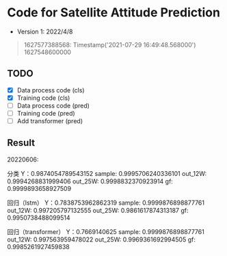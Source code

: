# Code for Satellite Attitude Prediction

- Version 1: 2022/4/8

> 1627577388568: Timestamp('2021-07-29 16:49:48.568000')
> 1627548600000

## TODO

- [x] Data process code (cls)
- [x] Training code (cls)
- [ ] Data process code (pred)
- [ ] Training code (pred)
- [ ] Add transformer (pred)

## Result

20220606:

分类
Y：0.9874054789543152
sample: 0.9995706240336101
out_12W: 0.9994268831999406
out_25W: 0.9998832370923914
gf: 0.9999893658927509

回归（lstm）
Y：0.7838753962862319
sample: 0.9999876898877761
out_12W: 0.997205797132555
out_25W: 0.9861617874313187
gf: 0.9950738488099514

回归（transformer）
Y：0.7669140625
sample: 0.9999876898877761
out_12W: 0.997563959478022
out_25W: 0.9969361692994505
gf: 0.9985261927459838
